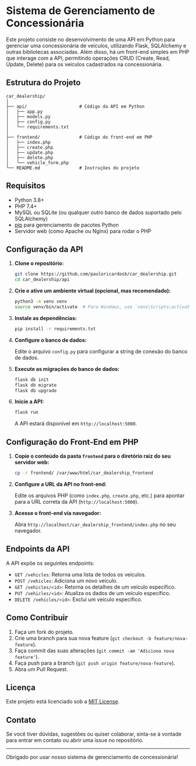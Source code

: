 
# Sistema de Gerenciamento de Concessionária

Este projeto consiste no desenvolvimento de uma API em Python para gerenciar uma concessionária de veículos, utilizando Flask, SQLAlchemy e outras bibliotecas associadas. Além disso, há um front-end simples em PHP que interage com a API, permitindo operações CRUD (Create, Read, Update, Delete) para os veículos cadastrados na concessionária.

## Estrutura do Projeto

```
car_dealership/
│
├── api/                    # Código da API em Python
│   ├── app.py
│   ├── models.py
│   ├── config.py
│   └── requirements.txt
│
├── frontend/               # Código do front-end em PHP
│   ├── index.php
│   ├── create.php
│   ├── update.php
│   ├── delete.php
│   └── vehicle_form.php
└── README.md               # Instruções do projeto
```
## Requisitos

- Python 3.8+
- PHP 7.4+
- MySQL ou SQLite (ou qualquer outro banco de dados suportado pelo SQLAlchemy)
- [pip](https://pip.pypa.io/en/stable/) para gerenciamento de pacotes Python
- Servidor web (como Apache ou Nginx) para rodar o PHP

## Configuração da API

1. **Clone o repositório:**

   ```bash
   git clone https://github.com/pauloricardosb/car_dealership.git
   cd car_dealership/api
   ```

2. **Crie e ative um ambiente virtual (opcional, mas recomendado):**

   ```bash
   python3 -m venv venv
   source venv/bin/activate  # Para Windows, use `venv\Scripts\activate`
   ```

3. **Instale as dependências:**

   ```bash
   pip install -r requirements.txt
   ```

4. **Configure o banco de dados:**

   Edite o arquivo `config.py` para configurar a string de conexão do banco de dados.

5. **Execute as migrações do banco de dados:**

   ```bash
   flask db init
   flask db migrate
   flask db upgrade
   ```

6. **Inicie a API:**

   ```bash
   flask run
   ```

   A API estará disponível em `http://localhost:5000`.

## Configuração do Front-End em PHP

1. **Copie o conteúdo da pasta `frontend` para o diretório raiz do seu servidor web:**

   ```bash
   cp -r frontend/ /var/www/html/car_dealership_frontend
   ```

2. **Configure a URL da API no front-end:**

   Edite os arquivos PHP (como `index.php`, `create.php`, etc.) para apontar para a URL correta da API (`http://localhost:5000`).

3. **Acesse o front-end via navegador:**

   Abra `http://localhost/car_dealership_frontend/index.php` no seu navegador.

## Endpoints da API

A API expõe os seguintes endpoints:

- `GET /vehicles`: Retorna uma lista de todos os veículos.
- `POST /vehicles`: Adiciona um novo veículo.
- `GET /vehicles/<id>`: Retorna os detalhes de um veículo específico.
- `PUT /vehicles/<id>`: Atualiza os dados de um veículo específico.
- `DELETE /vehicles/<id>`: Exclui um veículo específico.

## Como Contribuir

1. Faça um fork do projeto.
2. Crie uma branch para sua nova feature (`git checkout -b feature/nova-feature`).
3. Faça commit das suas alterações (`git commit -am 'Adiciona nova feature'`).
4. Faça push para a branch (`git push origin feature/nova-feature`).
5. Abra um Pull Request.

## Licença

Este projeto está licenciado sob a [MIT License](LICENSE).

## Contato

Se você tiver dúvidas, sugestões ou quiser colaborar, sinta-se à vontade para entrar em contato ou abrir uma issue no repositório.

---
Obrigado por usar nosso sistema de gerenciamento de concessionária!
